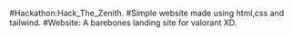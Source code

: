 #Hackathon:Hack_The_Zenith.
#Simple website made using html,css and tailwind.
#Website: A barebones landing site for valorant XD.
